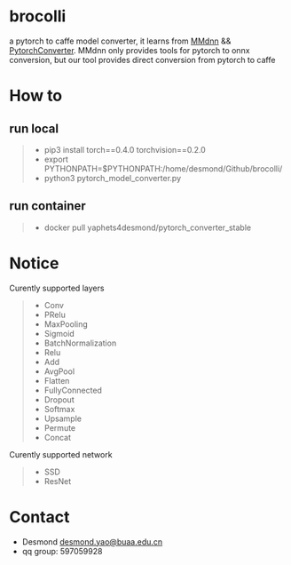 # brocolli

a pytorch to caffe model converter, it learns from [MMdnn](https://github.com/Microsoft/MMdnn) && [PytorchConverter](https://github.com/starimeL/PytorchConverter). MMdnn only provides tools for pytorch to onnx conversion, but our tool provides direct conversion from pytorch to caffe

# How to
## run local
> * pip3 install torch==0.4.0 torchvision==0.2.0
> * export PYTHONPATH=$PYTHONPATH:/home/desmond/Github/brocolli/
> * python3 pytorch_model_converter.py

## run container
> * docker pull yaphets4desmond/pytorch_converter_stable

# Notice 

Curently supported layers
> * Conv
> * PRelu
> * MaxPooling
> * Sigmoid
> * BatchNormalization
> * Relu
> * Add
> * AvgPool
> * Flatten
> * FullyConnected
> * Dropout
> * Softmax
> * Upsample
> * Permute
> * Concat

Curently supported network
> * SSD
> * ResNet

# Contact
- Desmond desmond.yao@buaa.edu.cn
- qq group: 597059928
